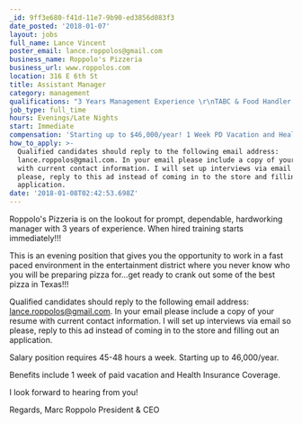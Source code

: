 ```yaml
---
_id: 9ff3e680-f41d-11e7-9b90-ed3856d083f3
date_posted: '2018-01-07'
layout: jobs
full_name: Lance Vincent
poster_email: lance.roppolos@gmail.com
business_name: Roppolo's Pizzeria
business_url: www.roppolos.com
location: 316 E 6th St
title: Assistant Manager
category: management
qualifications: "3 Years Management Experience \r\nTABC & Food Handler Certified"
job_type: full_time
hours: Evenings/Late Nights
start: Immediate
compensation: 'Starting up to $46,000/year! 1 Week PD Vacation and Health Benefit Coverage'
how_to_apply: >-
  Qualified candidates should reply to the following email address:
  lance.roppolos@gmail.com. In your email please include a copy of your resume
  with current contact information. I will set up interviews via email so
  please, reply to this ad instead of coming in to the store and filling out an
  application.
date: '2018-01-08T02:42:53.698Z'
---
```

Roppolo's Pizzeria is on the lookout for prompt, dependable, hardworking manager with 3 years of experience.  When hired training starts immediately!!!

This is an evening position that gives you the opportunity to work in a fast paced environment in the entertainment district where you never know who you will be preparing pizza for...get ready to crank out some of the best pizza in Texas!!! 

Qualified candidates should reply to the following email address: lance.roppolos@gmail.com. In your email please include a copy of your resume with current contact information. I will set up interviews via email so please, reply to this ad instead of coming in to the store and filling out an application. 

Salary position requires 45-48 hours a week. Starting up to 46,000/year. 

Benefits include 1 week of paid vacation and Health Insurance Coverage.  

I look forward to hearing from you!

Regards, 
Marc Roppolo
President & CEO
